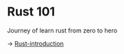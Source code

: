 # Rust 101
Journey of learn rust from zero to hero

-> [Rust-introduction](https://github.com/Alien-MEGA/Rust-introduction)
